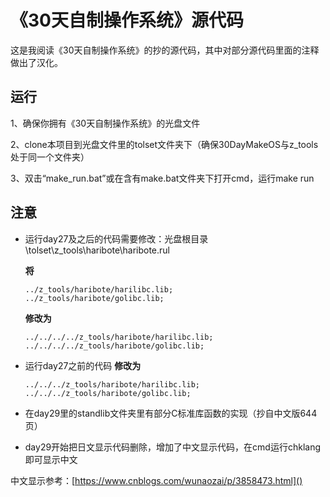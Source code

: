 # 《30天自制操作系统》源代码

这是我阅读《30天自制操作系统》的抄的源代码，其中对部分源代码里面的注释做出了汉化。

## 运行

1、确保你拥有《30天自制操作系统》的光盘文件

2、clone本项目到光盘文件里的tolset文件夹下（确保30DayMakeOS与z_tools处于同一个文件夹）

3、双击“make_run.bat”或在含有make.bat文件夹下打开cmd，运行make run

## 注意

- 运行day27及之后的代码需要修改：光盘根目录\tolset\z_tools\haribote\haribote.rul
  
  **将**
  
      ../z_tools/haribote/harilibc.lib;
      ../z_tools/haribote/golibc.lib;
  
  **修改为**
  
      ../../../../z_tools/haribote/harilibc.lib;
      ../../../../z_tools/haribote/golibc.lib;

- 运行day27之前的代码
  **修改为**
  
      ../../../z_tools/haribote/harilibc.lib; 
      ../../../z_tools/haribote/golibc.lib;

- 在day29里的standlib文件夹里有部分C标准库函数的实现（抄自中文版644页）

- day29开始把日文显示代码删除，增加了中文显示代码，在cmd运行chklang即可显示中文

中文显示参考：[https://www.cnblogs.com/wunaozai/p/3858473.html]()


